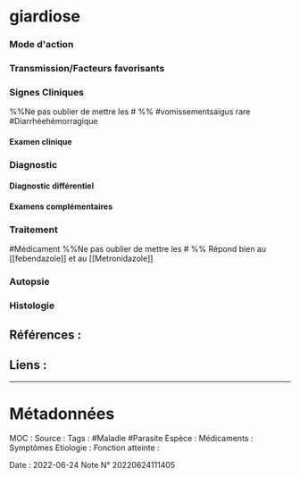 # giardiose
### Mode d'action
### Transmission/Facteurs favorisants
### Signes Cliniques
%%Ne pas oublier de mettre les # %%
#vomissementsaigus rare
#Diarrhéehémorragique

#### Examen clinique
### Diagnostic
#### Diagnostic différentiel
#### Examens complémentaires
### Traitement
#Médicament 
%%Ne pas oublier de mettre les # %%
Répond bien au [[febendazole]] et au [[Metronidazole]]
### Autopsie
### Histologie

## Références :
>
 

## Liens :



***

# Métadonnées
MOC :
Source :
Tags : #Maladie  #Parasite 
	Espèce :
	Médicaments :
	Symptômes
	Etiologie :
	Fonction atteinte :
	
Date : 2022-06-24
Note N° 20220624111405